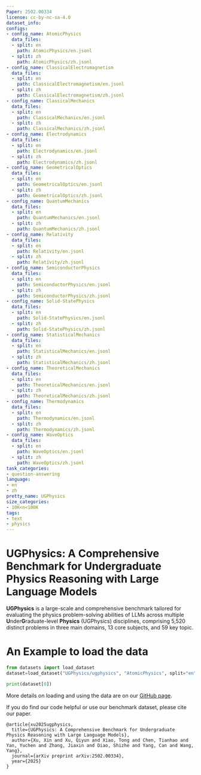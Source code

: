 ```yaml
---
Paper: 2502.00334
license: cc-by-nc-sa-4.0
dataset_info:
configs:
- config_name: AtomicPhysics
  data_files:
  - split: en
    path: AtomicPhysics/en.jsonl
  - split: zh
    path: AtomicPhysics/zh.jsonl
- config_name: ClassicalElectromagnetism
  data_files:
  - split: en
    path: ClassicalElectromagnetism/en.jsonl
  - split: zh
    path: ClassicalElectromagnetism/zh.jsonl
- config_name: ClassicalMechanics
  data_files:
  - split: en
    path: ClassicalMechanics/en.jsonl
  - split: zh
    path: ClassicalMechanics/zh.jsonl
- config_name: Electrodynamics
  data_files:
  - split: en
    path: Electrodynamics/en.jsonl
  - split: zh
    path: Electrodynamics/zh.jsonl
- config_name: GeometricalOptics
  data_files:
  - split: en
    path: GeometricalOptics/en.jsonl
  - split: zh
    path: GeometricalOptics/zh.jsonl
- config_name: QuantumMechanics
  data_files:
  - split: en
    path: QuantumMechanics/en.jsonl
  - split: zh
    path: QuantumMechanics/zh.jsonl
- config_name: Relativity
  data_files:
  - split: en
    path: Relativity/en.jsonl
  - split: zh
    path: Relativity/zh.jsonl
- config_name: SemiconductorPhysics
  data_files:
  - split: en
    path: SemiconductorPhysics/en.jsonl
  - split: zh
    path: SemiconductorPhysics/zh.jsonl
- config_name: Solid-StatePhysics
  data_files:
  - split: en
    path: Solid-StatePhysics/en.jsonl
  - split: zh
    path: Solid-StatePhysics/zh.jsonl
- config_name: StatisticalMechanics
  data_files:
  - split: en
    path: StatisticalMechanics/en.jsonl
  - split: zh
    path: StatisticalMechanics/zh.jsonl
- config_name: TheoreticalMechanics
  data_files:
  - split: en
    path: TheoreticalMechanics/en.jsonl
  - split: zh
    path: TheoreticalMechanics/zh.jsonl
- config_name: Thermodynamics
  data_files:
  - split: en
    path: Thermodynamics/en.jsonl
  - split: zh
    path: Thermodynamics/zh.jsonl
- config_name: WaveOptics
  data_files:
  - split: en
    path: WaveOptics/en.jsonl
  - split: zh
    path: WaveOptics/zh.jsonl
task_categories:
- question-answering
language:
- en
- zh
pretty_name: UGPhysics
size_categories:
- 10K<n<100K
tags:
- text
- physics
---
```



# UGPhysics: A Comprehensive Benchmark for Undergraduate Physics Reasoning with Large Language Models

**UGPhysics** is a large-scale and comprehensive benchmark tailored for evaluating the physics problem-solving abilities of LLMs across multiple **U**nder**G**raduate-level **Physics** (UGPhysics) disciplines, comprising 5,520 distinct problems
in three main domains, 13 core subjects, and 59 key topic.



# An Example to load the data

```python
from datasets import load_dataset
dataset=load_dataset("UGPhysics/ugphysics", "AtomicPhysics", split="en")

print(dataset[0])
```

More details on loading and using the data are on our [GitHub page](https://github.com/YangLabHKUST/UGPhysics.git).


If you do find our code helpful or use our benchmark dataset, please cite our paper.

```
@article{xu2025ugphysics,
  title={UGPhysics: A Comprehensive Benchmark for Undergraduate Physics Reasoning with Large Language Models},
  author={Xu, Xin and Xu, Qiyun and Xiao, Tong and Chen, Tianhao and Yan, Yuchen and Zhang, Jiaxin and Diao, Shizhe and Yang, Can and Wang, Yang},
  journal={arXiv preprint arXiv:2502.00334},
  year={2025}
}
```